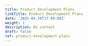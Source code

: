 ```yaml
---
title: Product Development Plans
linkTitle: Product Development Plans
date: '2025-04-29T17:09:00Z'
weight: 1
description: No content
draft: false
ref: product-development-plans
---
```


